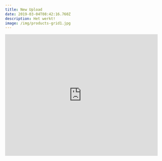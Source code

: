```yaml
---
title: New Upload
date: 2019-03-04T08:42:16.760Z
description: Het werkt!
image: /img/products-grid1.jpg
---
```

>

<!-- Place this code where you want the game to appear -->

<iframe src='https://games.gameboss.com/emojipop/index.html?lang=en' width='500' height='400' marginwidth='0' marginheight='0' hspace='0' vspace='0' frameborder='0' scrolling='no'></iframe>
